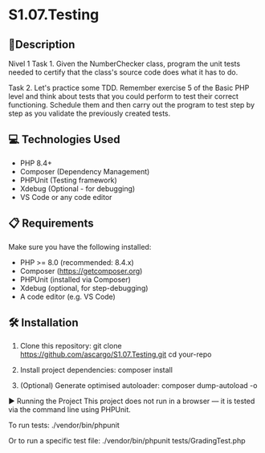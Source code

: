 # S1.07.Testing
## 📄Description
Nivel 1
Task 1. Given the NumberChecker class, program the unit tests needed to certify that the class's source code does what it has to do.

Task 2. Let's practice some TDD. Remember exercise 5 of the Basic PHP level and think about tests that you could perform to test their correct functioning. Schedule them and then carry out the program to test step by step as you validate the previously created tests.

## 💻 Technologies Used

- PHP 8.4+
- Composer (Dependency Management)
- PHPUnit (Testing framework)
- Xdebug (Optional - for debugging)
- VS Code or any code editor

## 📋 Requirements

Make sure you have the following installed:

- PHP >= 8.0 (recommended: 8.4.x)
- Composer (https://getcomposer.org)
- PHPUnit (installed via Composer)
- Xdebug (optional, for step-debugging)
- A code editor (e.g. VS Code)

## 🛠️ Installation

1. Clone this repository:
   git clone https://github.com/ascargo/S1.07.Testing.git
   cd your-repo
   
2. Install project dependencies:
composer install

3. (Optional) Generate optimised autoloader:
composer dump-autoload -o

▶️ Running the Project
This project does not run in a browser — it is tested via the command line using PHPUnit.

To run tests:
./vendor/bin/phpunit

Or to run a specific test file:
./vendor/bin/phpunit tests/GradingTest.php
